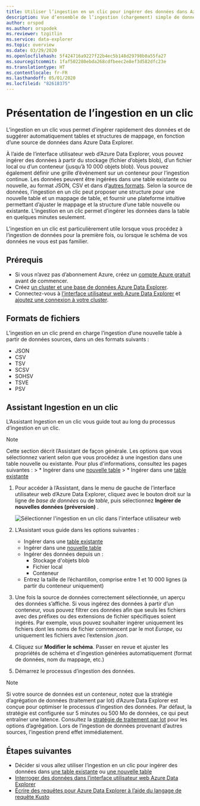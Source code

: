 ```yaml
---
title: Utiliser l’ingestion en un clic pour ingérer des données dans Azure Data Explorer
description: Vue d’ensemble de l’ingestion (chargement) simple de données dans Azure Data Explorer, au moyen de l’ingestion en un clic.
author: orspod
ms.author: orspodek
ms.reviewer: tzgitlin
ms.service: data-explorer
ms.topic: overview
ms.date: 03/29/2020
ms.openlocfilehash: 5f424716a9227f22b4ec5b148d29798b0a55fa27
ms.sourcegitcommit: 1faf502280ebda268cdfbeec2e8ef3d582dfc23e
ms.translationtype: HT
ms.contentlocale: fr-FR
ms.lasthandoff: 05/01/2020
ms.locfileid: "82618375"
---
```

# <a name="what-is-one-click-ingestion"></a>Présentation de l’ingestion en un clic 

L’ingestion en un clic vous permet d’ingérer rapidement des données et de suggérer automatiquement tables et structures de mappage, en fonction d’une source de données dans Azure Data Explorer. 

À l’aide de l’interface utilisateur web d’Azure Data Explorer, vous pouvez ingérer des données à partir du stockage (fichier d’objets blob), d’un fichier local ou d’un conteneur (jusqu’à 10 000 objets blob). Vous pouvez également définir une grille d’événement sur un conteneur pour l’ingestion continue. Les données peuvent être ingérées dans une table existante ou nouvelle, au format JSON, CSV et dans d’[autres formats](#file-formats). Selon la source de données, l’ingestion en un clic peut proposer une structure pour une nouvelle table et un mappage de table, et fournir une plateforme intuitive permettant d’ajuster le mappage et la structure d’une table nouvelle ou existante. L’ingestion en un clic permet d’ingérer les données dans la table en quelques minutes seulement.

L’ingestion en un clic est particulièrement utile lorsque vous procédez à l’ingestion de données pour la première fois, ou lorsque le schéma de vos données ne vous est pas familier.

## <a name="prerequisites"></a>Prérequis

* Si vous n’avez pas d’abonnement Azure, créez un [compte Azure gratuit](https://azure.microsoft.com/free/) avant de commencer.
* Créez [un cluster et une base de données Azure Data Explorer](create-cluster-database-portal.md).
* Connectez-vous à [l’interface utilisateur web Azure Data Explorer](https://dataexplorer.azure.com/) et [ajoutez une connexion à votre cluster](/azure/data-explorer/web-query-data#add-clusters).

## <a name="file-formats"></a>Formats de fichiers

L’ingestion en un clic prend en charge l’ingestion d’une nouvelle table à partir de données sources, dans un des formats suivants :
* JSON
* CSV
* TSV
* SCSV
* SOHSV
* TSVE
* PSV

## <a name="one-click-ingestion-wizard"></a>Assistant Ingestion en un clic

L’Assistant Ingestion en un clic vous guide tout au long du processus d’ingestion en un clic. 

> [!Note]
> Cette section décrit l’Assistant de façon générale. Les options que vous sélectionnez varient selon que vous procédez à une ingestion dans une table nouvelle ou existante. Pour plus d'informations, consultez les pages suivantes :
    > * Ingérer dans une [nouvelle table](one-click-ingestion-new-table.md)
    > * Ingérer dans une [table existante](one-click-ingestion-existing-table.md) 
    
1. Pour accéder à l’Assistant, dans le menu de gauche de l’interface utilisateur web d’Azure Data Explorer, cliquez avec le bouton droit sur la ligne de *base de données* ou de *table*, puis sélectionnez **Ingérer de nouvelles données (préversion)** .

    ![Sélectionner l'ingestion en un clic dans l'interface utilisateur web](media/ingest-data-one-click/one-click-ingestion-in-webui.png)   

1. L’Assistant vous guide dans les options suivantes :
    * Ingérer dans une [table existante](one-click-ingestion-existing-table.md)
    * Ingérer dans une [nouvelle table](one-click-ingestion-new-table.md)
    * Ingérer des données depuis un :
      * Stockage d'objets blob
      * Fichier local
      * Conteneur
    * Entrez la taille de l’échantillon, comprise entre 1 et 10 000 lignes (à partir du conteneur uniquement)
       
1. Une fois la source de données correctement sélectionnée, un aperçu des données s’affiche. 
    Si vous ingérez des données à partir d’un conteneur, vous pouvez filtrer ces données afin que seuls les fichiers avec des préfixes ou des extensions de fichier spécifiques soient ingérés. Par exemple, vous pouvez souhaiter ingérer uniquement les fichiers dont les noms de fichier commencent par le mot *Europe*, ou uniquement les fichiers avec l’extension *.json*. 

1. Cliquez sur **Modifier le schéma**. Passer en revue et ajuster les propriétés de schéma et d’ingestion générées automatiquement (format de données, nom du mappage, etc.)

1. Démarrez le processus d’ingestion des données.

> [!Note]
> Si votre source de données est un conteneur, notez que la stratégie d’agrégation de données (traitement par lot) d’Azure Data Explorer est conçue pour optimiser le processus d’ingestion des données. Par défaut, la stratégie est configurée sur 5 minutes ou 500 Mo de données, ce qui peut entraîner une latence. Consultez la [stratégie de traitement par lot](kusto/management/batchingpolicy.md) pour les options d’agrégation. Lors de l’ingestion de données provenant d’autres sources, l’ingestion prend effet immédiatement.

## <a name="next-steps"></a>Étapes suivantes

* Décider si vous allez utiliser l’ingestion en un clic pour ingérer des données dans [une table existante](one-click-ingestion-existing-table.md) ou [une nouvelle table](one-click-ingestion-new-table.md)
* [Interroger des données dans l’interface utilisateur web Azure Data Explorer](/azure/data-explorer/web-query-data)
* [Écrire des requêtes pour Azure Data Explorer à l’aide du langage de requête Kusto](/azure/data-explorer/write-queries)
